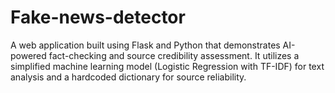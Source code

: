 # Fake-news-detector
A web application built using Flask and Python that demonstrates AI-powered fact-checking and source credibility assessment. It utilizes a simplified machine learning model (Logistic Regression with TF-IDF) for text analysis and a hardcoded dictionary for source reliability. 
